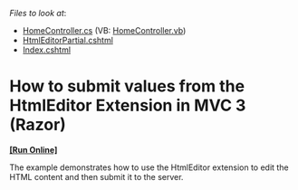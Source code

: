<!-- default file list -->
*Files to look at*:

* [HomeController.cs](./CS/DXM3_HtmlEditor/Controllers/HomeController.cs) (VB: [HomeController.vb](./VB/DXM3_HtmlEditor/Controllers/HomeController.vb))
* [HtmlEditorPartial.cshtml](./CS/DXM3_HtmlEditor/Views/Home/HtmlEditorPartial.cshtml)
* [Index.cshtml](./CS/DXM3_HtmlEditor/Views/Home/Index.cshtml)
<!-- default file list end -->
# How to submit values from the HtmlEditor Extension in MVC 3 (Razor)
<!-- run online -->
**[[Run Online]](https://codecentral.devexpress.com/e2966/)**
<!-- run online end -->


<p>The example demonstrates how to use the HtmlEditor extension to edit the HTML content and then submit it to the server.</p>

<br/>



